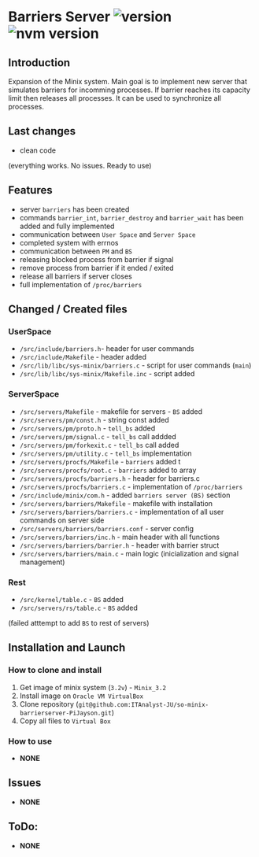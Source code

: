 # **Barriers Server** ![version](https://img.shields.io/badge/version-v0.4-yellow.svg) ![nvm version](https://img.shields.io/badge/tests-passed-green.svg)
<!-- ![nvm version](https://img.shields.io/badge/tests-3%20passed%20/%202%20failed-red.svg) -->


## **Introduction**
Expansion of the Minix system. Main goal is to implement new server that simulates barriers
for incomming processes. If barrier reaches its capacity limit then releases all processes.
It can be used to synchronize all processes.


## **Last changes**
- clean code

(everything works. No issues. Ready to use)

## **Features**
- server `barriers` has been created
- commands `barrier_int`, `barrier_destroy` and `barrier_wait` has been added and fully implemented
- communication between `User Space` and `Server Space`
- completed system with errnos
- communication between `PM` and `BS`
- releasing blocked process from barrier if signal
- remove process from barrier if it ended / exited
- release all barriers if server closes
- full implementation of `/proc/barriers`

## **Changed / Created files**
### UserSpace
- `/src/include/barriers.h`- header for user commands
- `/src/include/Makefile` - header added
- `/src/lib/libc/sys-minix/barriers.c` - script for user commands (`main`) 
- `/src/lib/libc/sys-minix/Makefile.inc` - script added

### ServerSpace
- `/src/servers/Makefile` - makefile for servers - `BS` added
- `/src/servers/pm/const.h` - string const added
- `/src/servers/pm/proto.h` - `tell_bs` added
- `/src/servers/pm/signal.c` - `tell_bs` call addded
- `/src/servers/pm/forkexit.c` - `tell_bs` call added
- `/src/servers/pm/utility.c` - `tell_bs` implementation
- `/src/servers/procfs/Makefile` - `barriers` added t
- `/src/servers/procfs/root.c` - `barriers` added to array
- `/src/servers/procfs/barriers.h` - header for barriers.c
- `/src/servers/procfs/barriers.c` - implementation of `/proc/barriers`
- `/src/include/minix/com.h` - added `barriers server (BS)` section
- `/src/servers/barriers/Makefile` - makefile with installation
- `/src/servers/barriers/barriers.c` - implementation of all user commands on server side
- `/src/servers/barriers/barriers.conf` - server config
- `/src/servers/barriers/inc.h` - main header with all functions
- `/src/servers/barriers/barrier.h` - header with barrier struct
- `/src/servers/barriers/main.c` - main logic (inicialization and signal management)

### Rest
- `/src/kernel/table.c` - `BS` added
- `/src/servers/rs/table.c` - `BS` added

(failed atttempt to add `BS` to rest of servers)


## **Installation and Launch**
### How to clone and install
1. Get image of minix system (`3.2v`) - `Minix_3.2`
2. Install image on `Oracle VM VirtualBox`
3. Clone repository (`git@github.com:ITAnalyst-JU/so-minix-barrierserver-PiJayson.git`)
4. Copy all files to `Virtual Box`

### How to use
- **NONE**


## **Issues**
- **NONE**


## **ToDo:**
- **NONE**
